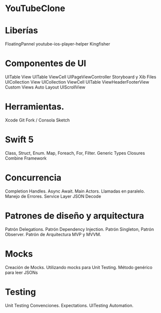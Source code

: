 # YouTubeClone


# Liberías 
  FloatingPannel
  youtube-ios-player-helper
  Kingfisher

# Componentes de UI
  UITable View
  UITable ViewCell
  UlPageViewController
  Storyboard y Xib Files
  UICollection View
  UICollection ViewCell
  UITable ViewHeaderFooterView
  Custom Views
  Auto Layout
  UIScrollView
# Herramientas.
  Xcode
  Git Fork / Consola
  Sketch
# Swift 5
  Class, Struct, Enum. Map, Foreach, For,
  Filter.
  Generic Types
  Closures
  Combine Framework
# Concurrencia
  Completion Handles.
  Async Await.
  Main Actors.
  Llamadas en paralelo.
  Manejo de Errores.
  Service Layer
  JSON Decode
# Patrones de diseño y arquitectura
  Patrón Delegations.
  Patrón Dependency Injection.
  Patrón Singleton, Patrón Observer.
  Patrón de Arquitectura MVP y MVVM.
# Mocks
  Creación de Mocks.
  Utilizando mocks para Unit Testing.
  Método genérico para leer JSONs
# Testing
  Unit Testing
  Convenciones.
  Expectations.
  UITesting
  Automation.
